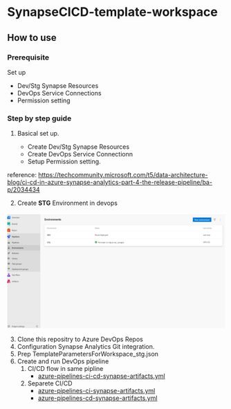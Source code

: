 # SynapseCICD-template-workspace

## How to use

### Prerequisite

Set up 

- Dev/Stg Synapse Resources
- DevOps Service Connections
- Permission setting
 
### Step by step guide

1. Basical set up.

    - Create Dev/Stg Synapse Resources
    - Create DevOps Service Connectionn
    - Setup Permission setting.

reference: https://techcommunity.microsoft.com/t5/data-architecture-blog/ci-cd-in-azure-synapse-analytics-part-4-the-release-pipeline/ba-p/2034434

2. Create **STG** Environment in devops

![](.image/2022-06-01-13-54-15.png)

3. Clone this repositry to Azure DevOps Repos
4. Configuration Synapse Analytics Git integration.
5. Prep TemplateParametersForWorkspace_stg.json
6. Create and run DevOps pipeline 
   1. CI/CD flow in same pipline
       - [azure-pipelines-ci-cd-synapse-artifacts.yml](.ado\azure-pipelines-ci-cd-synapse-artifacts.yml) 
   2. Separete CI/CD
       - [azure-pipelines-ci-synapse-artifacts.yml](.ado\azure-pipelines-ci-synapse-artifacts.yml)
       - [azure-pipelines-cd-synapse-artifacts.yml](.ado\azure-pipelines-cd-synapse-artifacts.yml)
